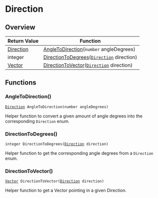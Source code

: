# Direction

## Overview

| Return Value | Function |
| - | - |
| [Direction](https://wofsauge.github.io/IsaacDocs/rep/enums/Direction.html) | [AngleToDirection](direction.md#angletodirection)(`number` angleDegrees) |
| integer | [DirectionToDegrees](direction.md#directiontodegrees)([`Direction`](https://wofsauge.github.io/IsaacDocs/rep/enums/Direction.html) direction) |
| [Vector](https://wofsauge.github.io/IsaacDocs/rep/Vector.html) | [DirectionToVector](direction.md#directiontovector)([`Direction`](https://wofsauge.github.io/IsaacDocs/rep/enums/Direction.html) direction) |

## Functions

### AngleToDirection()

[`Direction`](https://wofsauge.github.io/IsaacDocs/rep/enums/Direction.html)` AngleToDirection(number angleDegrees)`

Helper function to convert a given amount of angle degrees into the corresponding `Direction` enum. 

### DirectionToDegrees()

`integer DirectionToDegrees(`[`Direction`](https://wofsauge.github.io/IsaacDocs/rep/enums/Direction.html)` direction)`

Helper function to get the corresponding angle degrees from a `Direction` enum. 

### DirectionToVector()

[`Vector`](https://wofsauge.github.io/IsaacDocs/rep/Vector.html)` DirectionToVector(`[`Direction`](https://wofsauge.github.io/IsaacDocs/rep/enums/Direction.html)` direction)`

Helper function to get a Vector pointing in a given Direction. 


